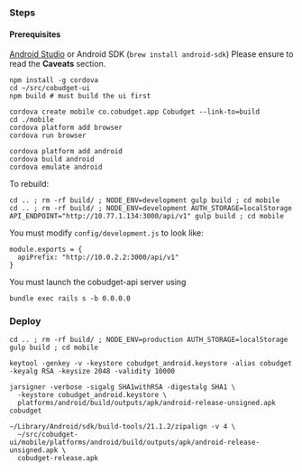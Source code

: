 ### Steps

#### Prerequisites
[Android Studio](https://developer.android.com/tools/studio/index.html) or Android SDK (``brew install android-sdk``) Please ensure to read the **Caveats** section.


    npm install -g cordova
    cd ~/src/cobudget-ui
    npm build # must build the ui first
    
    cordova create mobile co.cobudget.app Cobudget --link-to=build
    cd ./mobile
    cordova platform add browser
    cordova run browser
    
    cordova platform add android
    cordova build android
    cordova emulate android

To rebuild:

    cd .. ; rm -rf build/ ; NODE_ENV=development gulp build ; cd mobile
    cd .. ; rm -rf build/ ; NODE_ENV=development AUTH_STORAGE=localStorage API_ENDPOINT="http://10.77.1.134:3000/api/v1" gulp build ; cd mobile

You must modify ``config/development.js`` to look like:

    module.exports = {
      apiPrefix: "http://10.0.2.2:3000/api/v1"
    }

You must launch the cobudget-api server using     

    bundle exec rails s -b 0.0.0.0

### Deploy

    cd .. ; rm -rf build/ ; NODE_ENV=production AUTH_STORAGE=localStorage gulp build ; cd mobile

    keytool -genkey -v -keystore cobudget_android.keystore -alias cobudget -keyalg RSA -keysize 2048 -validity 10000

    jarsigner -verbose -sigalg SHA1withRSA -digestalg SHA1 \
      -keystore cobudget_android.keystore \
      platforms/android/build/outputs/apk/android-release-unsigned.apk cobudget

    ~/Library/Android/sdk/build-tools/21.1.2/zipalign -v 4 \
      ~/src/cobudget-ui/mobile/platforms/android/build/outputs/apk/android-release-unsigned.apk \
      cobudget-release.apk


